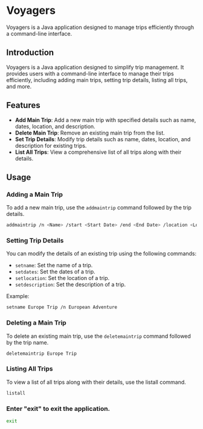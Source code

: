 # Voyagers

Voyagers is a Java application designed to manage trips efficiently through a command-line interface.

## Introduction

Voyagers is a Java application designed to simplify trip management. It provides users with a command-line interface to manage their trips efficiently, including adding main trips, setting trip details, listing all trips, and more.

## Features

- **Add Main Trip**: Add a new main trip with specified details such as name, dates, location, and description.
- **Delete Main Trip**: Remove an existing main trip from the list.
- **Set Trip Details**: Modify trip details such as name, dates, location, and description for existing trips.
- **List All Trips**: View a comprehensive list of all trips along with their details.

## Usage

### Adding a Main Trip

To add a new main trip, use the `addmaintrip` command followed by the trip details.

```bash
addmaintrip /n <Name> /start <Start Date> /end <End Date> /location <Location> /d <Description>
```

### Setting Trip Details

You can modify the details of an existing trip using the following commands:

- `setname`: Set the name of a trip.
- `setdates`: Set the dates of a trip.
- `setlocation`: Set the location of a trip.
- `setdescription`: Set the description of a trip.

Example:

```bash
setname Europe Trip /n European Adventure
```

### Deleting a Main Trip
To delete an existing main trip, use the `deletemaintrip` command followed by the trip name.

```bash
deletemaintrip Europe Trip
```
### Listing All Trips
To view a list of all trips along with their details, use the listall command.

```bash 
listall
```

### Enter "exit" to exit the application.

```bash 
exit
```